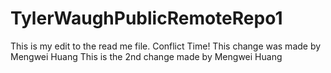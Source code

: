 # TylerWaughPublicRemoteRepo1
This is my edit to the read me file. Conflict Time!
This change was made by Mengwei Huang
This is the 2nd change made by Mengwei Huang
